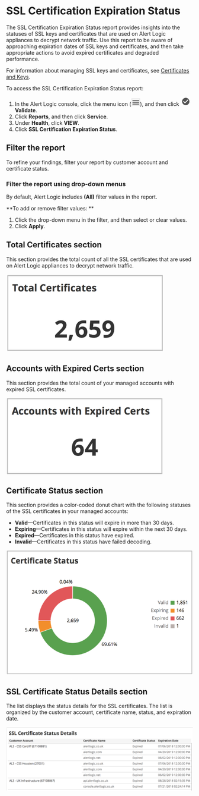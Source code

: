 # SSL Certification Expiration Status

The SSL Certification Expiration Status report provides insights into the statuses of SSL keys and certificates that are used on Alert Logic appliances to decrypt network traffic. Use this report to be aware of approaching expiration dates of SSL keys and certificates, and then take appropriate actions to avoid expired certificates and degraded performance.

For information about managing SSL keys and certificates, see [Certificates and Keys](../../../../configure/certificates-keys.md).

To access the SSL Certification Expiration Status report:

1. In the Alert Logic console, click the menu icon (![](../../../../Resources/Images/dashboard/menu-icon.png)), and then click ![](../../../../Resources/Images/dashboard/validate-icon.png)**Validate**.
2. Click **Reports**, and then click **Service**.
3. Under **Health**, click **VIEW**.
4. Click **SSL Certification Expiration Status**.

## Filter the report

To refine your findings, filter your report by  customer account and certificate status.

### Filter the report using drop-down menus

By default, Alert Logic includes **(All)** filter values in the report.

**To add or remove filter values: **

1. Click the drop-down menu in the filter, and then select or clear values.
2. Click **Apply**.

## Total Certificates section

This section provides the total count of all the SSL certificates that are used on Alert Logic appliances to decrypt network traffic.

![](../../../../Resources/Images/Reports/health-SSL-certification/total-certificates.png)

## Accounts with Expired Certs section

This section provides the total count of your managed accounts with expired SSL certificates.

![](../../../../Resources/Images/Reports/health-SSL-certification/expired-certs.png)

## Certificate Status section

This section provides  a color-coded donut chart with the following statuses of the SSL certificates in your managed accounts:

* **Valid**—Certificates in this status will expire in more than 30 days.
* **Expiring**—Certificates in this status will expire within the next 30 days.
* **Expired**—Certificates in this status have expired.
* **Invalid**—Certificates in this status have failed decoding.

![](../../../../Resources/Images/Reports/health-SSL-certification/certificate-status.png)

## SSL Certificate Status Details section

The list displays the status details for the SSL certificates. The list is organized by the customer account, certificate name, status, and expiration date.

![](../../../../Resources/Images/Reports/health-SSL-certification/certificate-status-details.png)
